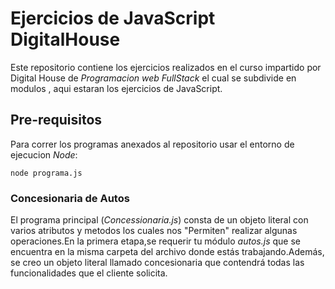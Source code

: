 # Ejercicios de JavaScript DigitalHouse
Este repositorio contiene los ejercicios realizados en el curso impartido por Digital House de _Programacion web FullStack_ el cual se subdivide en modulos , aqui estaran los ejercicios de JavaScript.
## Pre-requisitos
Para correr los programas anexados al repositorio usar el entorno de ejecucion _Node_:
```
node programa.js
```
### Concesionaria de Autos
El programa principal (_Concessionaria.js_) consta de un objeto literal con varios atributos y metodos los cuales nos "Permiten" realizar algunas operaciones.En la  primera etapa,se requerir tu módulo _autos.js_ que se encuentra en la misma carpeta del archivo donde estás trabajando.Además, se creo un objeto literal llamado concesionaria que contendrá todas las funcionalidades que el cliente solicita.
